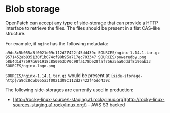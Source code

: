 Blob storage
============

OpenPatch can accept any type of side-storage that can provide a HTTP interface to retrieve the files.
The files should be present in a flat CAS-like structure.

For example, if `nginx` has the following metadata:
```text
a9dc8c5b055a3f0021d09c112d27422f45dd439c SOURCES/nginx-1.14.1.tar.gz
9571452ab835130f1b074cf98b95a717ec703347 SOURCES/poweredby.png
b8b4d1d77597b691918c850953b70c98fa178be28faf756a5aa0dddf8b96ab33 SOURCES/nginx-logo.png
```

`SOURCES/nginx-1.14.1.tar.gz` would be present at `{side-storage-http}/a9dc8c5b055a3f0021d09c112d27422f45dd439c`

The following side-storages are currently used in production:

* [http://rocky-linux-sources-staging.a1.rockylinux.org](http://rocky-linux-sources-staging.a1.rockylinux.org/) - AWS S3 backed